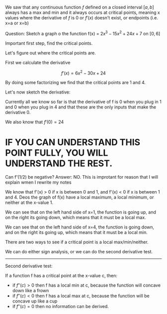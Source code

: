 We saw that any continuous function $f$ defined on a closed interval $[a,b]$ always has a max and min and it always occurs at critical points, meaning x values where the derivative of $f$ is 0 or $f'(x)$ doesn't exist, or endpoints (i.e. x=a or x=b) 

Question: 
Sketch a graph o the function f(x) = $2x^3-15x^2+24x+7$ on $[0,6]$

Important first step, find the critical points.

Let's figure out where the critical points are. 

First we calculate the derivative

$$f'(x) = 6x^2-30x+24$$

By doing some factorizing we find that the critical points are 1 and 4.

Let's now sketch the derivative:

Currently all we know so far is that the derivative of f is 0 when you plug in 1 and 0 when you plug in 4 and that these are the only inputs that make the derivative 0. 

We also know that $f'(0) = 24$

# IF YOU CAN UNDERSTAND THIS POINT FULLY, YOU WILL UNDERSTAND THE REST.

Can f'(1/2) be negative? Answer: NO. 
This is improtant for reason that I will explain wmen I rewrite my notes 

We know that f'(x) > 0 if x is between 0 and 1, and f'(x) < 0 if x is between 1 and 4. Deos the graph of f(x) have a local maximum, a local minimum, or neither at the x-value 1.

We can see that on the left hand side of x=1, the function is going up, and on the right its going down, which means that it must be a local max.

We can see that on the left hand side of x=4, the function is going down, and on the right its going up, which means that it must be a local min.

There are two ways to see if a critical point is a local max/min/neither.

We can do either sign analysis, or we can do the second derivative test.

___
Second derivative test:

If a function f has a critical point at the x-value c, then:
* if $f''(c) > 0$ then f has a local min at c, because the function will concave down like a frown
* if $f''(c) < 0$ then f has a local max at c, because the function will be concave up like a cup
* if $f''(c) = 0$ then no information can be derived. 
